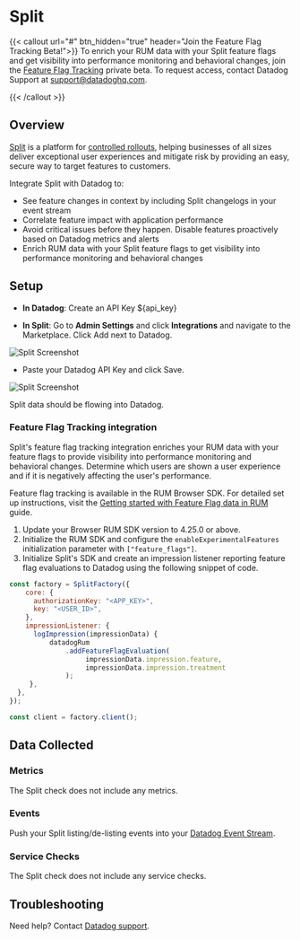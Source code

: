 # Split

{{< callout url="#" btn_hidden="true" header="Join the Feature Flag Tracking Beta!">}}
To enrich your RUM data with your Split feature flags and get visibility into performance monitoring and behavioral changes, join the <a href="https://docs.datadoghq.com/real_user_monitoring/guide/setup-feature-flag-data-collection/">Feature Flag Tracking</a> private beta. To request access, contact Datadog Support at support@datadoghq.com.

{{< /callout >}}

## Overview

[Split][1] is a platform for [controlled rollouts][2], helping businesses of all sizes deliver exceptional user experiences and mitigate risk by providing an easy, secure way to target features to customers.

Integrate Split with Datadog to:

- See feature changes in context by including Split changelogs in your event stream
- Correlate feature impact with application performance
- Avoid critical issues before they happen. Disable features proactively based on Datadog metrics and alerts
- Enrich RUM data with your Split feature flags to get visibility into performance monitoring and behavioral changes

## Setup

- **In Datadog**: Create an API Key <span class="hidden-api-key">\${api_key}</span>

- **In Split**: Go to **Admin Settings** and click **Integrations** and navigate to the Marketplace. Click Add next to Datadog.<br/>

![Split Screenshot][3]

- Paste your Datadog API Key and click Save.

![Split Screenshot][4]

Split data should be flowing into Datadog.

### Feature Flag Tracking integration
Split's feature flag tracking integration enriches your RUM data with your feature flags to provide visibility into performance monitoring and behavioral changes. Determine which users are shown a user experience and if it is negatively affecting the user's performance.

Feature flag tracking is available in the RUM Browser SDK. For detailed set up instructions, visit the [Getting started with Feature Flag data in RUM][7] guide.

1. Update your Browser RUM SDK version to 4.25.0 or above.
2. Initialize the RUM SDK and configure the `enableExperimentalFeatures` initialization parameter with `["feature_flags"]`.
3. Initialize Split's SDK and create an impression listener reporting feature flag evaluations to Datadog using the following snippet of code.

```javascript
const factory = SplitFactory({
    core: {
      authorizationKey: "<APP_KEY>",
      key: "<USER_ID>",
    },
    impressionListener: {
      logImpression(impressionData) {              
          datadogRum
              .addFeatureFlagEvaluation(
                   impressionData.impression.feature,
                   impressionData.impression.treatment
              );
     },
  },
});

const client = factory.client();
```

## Data Collected

### Metrics

The Split check does not include any metrics.

### Events

Push your Split listing/de-listing events into your [Datadog Event Stream][5].

### Service Checks

The Split check does not include any service checks.

## Troubleshooting

Need help? Contact [Datadog support][6].

[1]: http://www.split.io
[2]: http://www.split.io/articles/controlled-rollout
[3]: https://raw.githubusercontent.com/DataDog/integrations-extras/master/split/images/in-split.png
[4]: https://raw.githubusercontent.com/DataDog/integrations-extras/master/split/images/integrations-datadog.png
[5]: https://docs.datadoghq.com/events/
[6]: https://docs.datadoghq.com/help/
[7]: https://docs.datadoghq.com/real_user_monitoring/guide/setup-feature-flag-data-collection/
